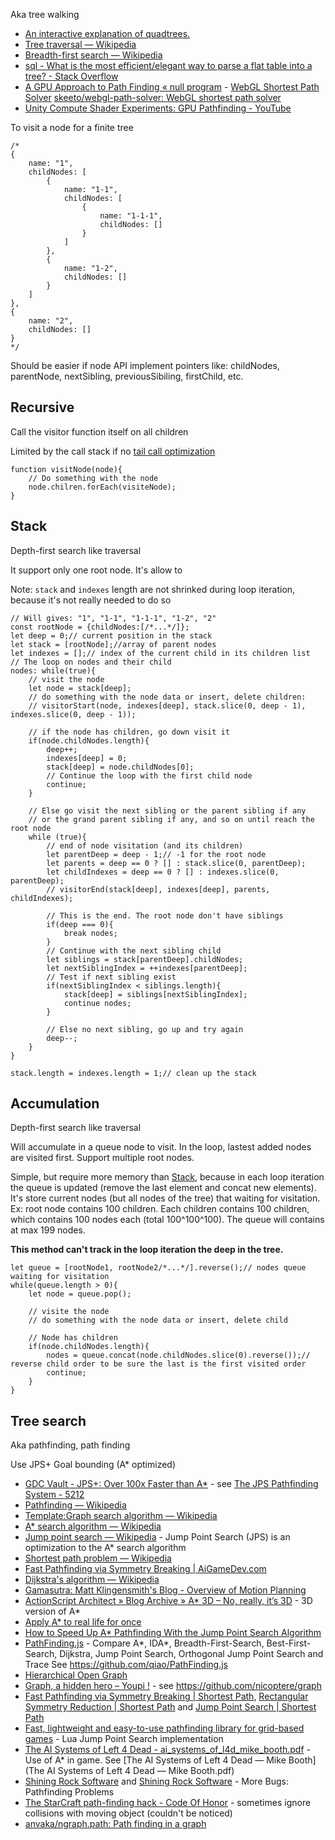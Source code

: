 Aka tree walking

- [An interactive explanation of quadtrees.](http://jimkang.com/quadtreevis/)
- [Tree traversal — Wikipedia](https://en.wikipedia.org/wiki/Tree_traversal)
- [Breadth-first search — Wikipedia](https://en.wikipedia.org/wiki/Breadth-first_search)
- [sql - What is the most efficient/elegant way to parse a flat table into a tree? - Stack Overflow](https://stackoverflow.com/questions/192220/what-is-the-most-efficient-elegant-way-to-parse-a-flat-table-into-a-tree)
- [A GPU Approach to Path Finding « null program](http://nullprogram.com/blog/2014/06/22/) - [WebGL Shortest Path Solver](http://nullprogram.com/webgl-path-solver/) [skeeto/webgl-path-solver: WebGL shortest path solver](https://github.com/skeeto/webgl-path-solver)
- [Unity Compute Shader Experiments: GPU Pathfinding - YouTube](https://www.youtube.com/watch?v=1OSXWhd3hvI)

To visit a node for a finite tree
 
	/*
	{
		name: "1",
		childNodes: [
			{
				name: "1-1",
				childNodes: [
					{
						name: "1-1-1",
						childNodes: []
					}
				]
			},
			{
				name: "1-2",
				childNodes: []
			}
		]
	},
	{
		name: "2",
		childNodes: []
	}
	*/

Should be easier if node API implement pointers like: childNodes, parentNode, nextSibling, previousSibiling, firstChild, etc.

## Recursive

Call the visitor function itself on all children

Limited by the call stack if no [tail call optimization](https://en.wikipedia.org/wiki/Tail_call)

	function visitNode(node){
		// Do something with the node
		node.chilren.forEach(visiteNode);
	}

## Stack

Depth-first search like traversal

It support only one root node. It's allow to 

Note: `stack` and `indexes` length are not shrinked during loop iteration, because it's not really needed to do so

	// Will gives: "1", "1-1", "1-1-1", "1-2", "2"
	const rootNode = {childNodes:[/*...*/]};
	let deep = 0;// current position in the stack
	let stack = [rootNode];//array of parent nodes
	let indexes = [];// index of the current child in its children list
	// The loop on nodes and their child
	nodes: while(true){
		// visit the node
		let node = stack[deep];
		// do something with the node data or insert, delete children:
		// visitorStart(node, indexes[deep], stack.slice(0, deep - 1), indexes.slice(0, deep - 1));
		
		// if the node has children, go down visit it
		if(node.childNodes.length){
			deep++;
			indexes[deep] = 0;
			stack[deep] = node.childNodes[0];
			// Continue the loop with the first child node
			continue;
		}
		
		// Else go visit the next sibling or the parent sibling if any
		// or the grand parent sibling if any, and so on until reach the root node
		while (true){
			// end of node visitation (and its children)
			let parentDeep = deep - 1;// -1 for the root node
			let parents = deep == 0 ? [] : stack.slice(0, parentDeep);
			let childIndexes = deep == 0 ? [] : indexes.slice(0, parentDeep);
			// visitorEnd(stack[deep], indexes[deep], parents, childIndexes);
		
			// This is the end. The root node don't have siblings
			if(deep === 0){
				break nodes;
			}
			// Continue with the next sibling child
			let siblings = stack[parentDeep].childNodes;
			let nextSiblingIndex = ++indexes[parentDeep];
			// Test if next sibling exist
			if(nextSiblingIndex < siblings.length){
				stack[deep] = siblings[nextSiblingIndex];
				continue nodes;
			}
			
			// Else no next sibling, go up and try again
			deep--;
		}
	}
	
	stack.length = indexes.length = 1;// clean up the stack

## Accumulation

Depth-first search like traversal

Will accumulate in a queue node to visit. In the loop, lastest added nodes are visited first. Support multiple root nodes.

Simple, but require more memory than [Stack](#Stack), because in each loop iteration the queue is updated (remove the last element and concat new elements). It's store current nodes (but all nodes of the tree) that waiting for visitation. Ex: root node contains 100 children. Each children contains 100 children, which contains 100 nodes each (total 100^100^100). The queue will contains at max 199 nodes.

**This method can't track in the loop iteration the deep in the tree.**

	let queue = [rootNode1, rootNode2/*...*/].reverse();// nodes queue waiting for visitation
	while(queue.length > 0){
		let node = queue.pop();
		
		// visite the node
		// do something with the node data or insert, delete child
		
		// Node has children
		if(node.childNodes.length){
			nodes = queue.concat(node.childNodes.slice(0).reverse());// reverse child order to be sure the last is the first visited order
			continue;
		}
	}

## Tree search

Aka pathfinding, path finding

Use JPS+ Goal bounding (A* optimized)

- [GDC Vault - JPS+: Over 100x Faster than A*](http://www.gdcvault.com/play/1022094/JPS-Over-100x-Faster-than) - see [The JPS Pathfinding System - 5212](http://www.aaai.org/ocs/index.php/SOCS/SOCS12/paper/download/5396/5212)
- [Pathfinding — Wikipedia](https://en.wikipedia.org/wiki/Pathfinding)
- [Template:Graph search algorithm — Wikipedia](https://en.wikipedia.org/wiki/Template:Graph_search_algorithm)
- [A* search algorithm — Wikipedia](https://en.wikipedia.org/wiki/A*_search_algorithm)
- [Jump point search — Wikipedia](https://en.wikipedia.org/wiki/Jump_point_search) - Jump Point Search (JPS) is an optimization to the A* search algorithm
- [Shortest path problem — Wikipedia](https://en.wikipedia.org/wiki/Shortest_path_problem)
- [Fast Pathfinding via Symmetry Breaking | AiGameDev.com](http://aigamedev.com/open/tutorial/symmetry-in-pathfinding/)
- [Dijkstra's algorithm — Wikipedia](https://en.wikipedia.org/wiki/Dijkstra%27s_algorithm)
- [Gamasutra: Matt Klingensmith's Blog - Overview of Motion Planning](http://www.gamasutra.com/blogs/MattKlingensmith/20130907/199787/Overview_of_Motion_Planning.php)
- [ActionScript Architect » Blog Archive » A* 3D – No, really, it’s 3D](http://www.actionscriptarchitect.com/2007/07/03/a-3d-no-really-its-3d/) - 3D version of A*
- [Apply A* to real life for once](https://github.com/mplewis/osm-pathfinding)
- [How to Speed Up A* Pathfinding With the Jump Point Search Algorithm](https://gamedevelopment.tutsplus.com/tutorials/how-to-speed-up-a-pathfinding-with-the-jump-point-search-algorithm--gamedev-5818)
- [PathFinding.js](http://qiao.github.io/PathFinding.js/visual/) - Compare A*, IDA*, Breadth-First-Search, Best-First-Search, Dijkstra, Jump Point Search, Orthogonal Jump Point Search and Trace See https://github.com/qiao/PathFinding.js
- [Hierarchical Open Graph](https://github.com/nathansttt/hog2)
- [Graph, a hidden hero – Youpi !](http://barradeau.com/blog/?p=651) - see https://github.com/nicoptere/graph
- [Fast Pathfinding via Symmetry Breaking | Shortest Path](https://harablog.wordpress.com/2011/08/26/fast-pathfinding-via-symmetry-breaking/), [Rectangular Symmetry Reduction | Shortest Path](https://harablog.wordpress.com/2011/09/01/rectangular-symmetry-reduction/) and [Jump Point Search | Shortest Path](https://harablog.wordpress.com/2011/09/07/jump-point-search/)
- [Fast, lightweight and easy-to-use pathfinding library for grid-based games](https://github.com/Yonaba/Jumper) - Lua Jump Point Search implementation
- [The AI Systems of Left 4 Dead - ai_systems_of_l4d_mike_booth.pdf](http://www.valvesoftware.com/publications/2009/ai_systems_of_l4d_mike_booth.pdf) - Use of A* in game. See [The AI Systems of Left 4 Dead — Mike Booth](The AI Systems of Left 4 Dead — Mike Booth.pdf)
- [Shining Rock Software](http://www.shiningrocksoftware.com/2013-04-29-tech-stuff-3-pathfinding/) and [Shining Rock Software](http://www.shiningrocksoftware.com/2013-11-21-more-bugs-pathfinding-problems/) - More Bugs: Pathfinding Problems
- [The StarCraft path-finding hack - Code Of Honor](http://www.codeofhonor.com/blog/the-starcraft-path-finding-hack) - sometimes ignore collisions with moving object (couldn't be noticed)
- [anvaka/ngraph.path: Path finding in a graph](https://github.com/anvaka/ngraph.path)